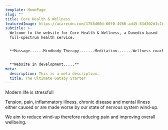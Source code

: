 ```yaml
---
template: HomePage
slug: ""
title: Core Health & Wellness
featuredImage: https://ucarecdn.com/1758d00d-60f0-4980-ad45-83d302d3c10f/
subtitle: >-
  Welcome to the website for Core Health & Wellness, a Dunedin-based
  full-spectrum health service.


  **Massage......Mindbody Therapy.......Meditation.......Wellness coaching**


  **Website in development.....**
meta:
  description: This is a meta description.
  title: The Ultimate Gatsby Starter
---
```

Modern life is stressful!

Tension, pain, inflammatory illness, chronic disease and mental illness either caused or are made worse by our state of nervous system wind-up.

We aim to reduce wind-up therefore reducing pain and improving overall wellbeing.